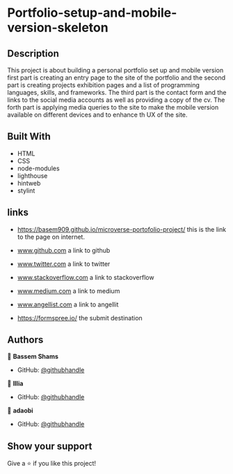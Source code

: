 # Portfolio-setup-and-mobile-version-skeleton

## Description

This project is about building a personal portfolio set up and mobile version first part is creating an entry page to the site of the portfolio
and the second part is creating projects exhibition pages and a list of programming languages, skills, and frameworks.
The third part is the contact form and the links to the social media accounts as well as providing a copy of the cv.
The forth part is applying media queries to the site to make the mobile version available on different devices and to enhance th UX of the site.

## Built With

- HTML
- CSS
- node-modules
- lighthouse
- hintweb
- stylint

## links

- https://basem909.github.io/microverse-portofolio-project/
  this is the link to the page on internet.

- www.github.com a link to github
- www.twitter.com a link to twitter
- www.stackoverflow.com a link to stackoverflow
- www.medium.com a link to medium
- www.angellist.com a link to angellit
- https://formspree.io/ the submit destination

## Authors

👤 **Bassem Shams**

- GitHub: [@githubhandle](https://github.com/basem909)

👤 **Illia**

- GitHub: [@githubhandle](https://github.com/aliveGUY)

👤 **adaobi**

- GitHub: [@githubhandle](https://github.com/adanzeakonobi)

## Show your support

Give a ⭐️ if you like this project!
